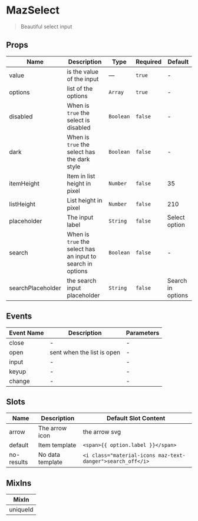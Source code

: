 # MazSelect

> Beautiful select input

## Props

<!-- @vuese:MazSelect:props:start -->

| Name              | Description                                                 | Type      | Required | Default           |
| ----------------- | ----------------------------------------------------------- | --------- | -------- | ----------------- |
| value             | is the value of the input                                   | —         | `true`   | -                 |
| options           | list of the options                                         | `Array`   | `true`   | -                 |
| disabled          | When is `true` the select is disabled                       | `Boolean` | `false`  | -                 |
| dark              | When is `true` the select has the dark style                | `Boolean` | `false`  | -                 |
| itemHeight        | Item in list height in pixel                                | `Number`  | `false`  | 35                |
| listHeight        | List height in pixel                                        | `Number`  | `false`  | 210               |
| placeholder       | The input label                                             | `String`  | `false`  | Select option     |
| search            | When is `true` the select has an input to search in options | `Boolean` | `false`  | -                 |
| searchPlaceholder | the search input placeholder                                | `String`  | `false`  | Search in options |

<!-- @vuese:MazSelect:props:end -->

## Events

<!-- @vuese:MazSelect:events:start -->

| Event Name | Description                | Parameters |
| ---------- | -------------------------- | ---------- |
| close      | -                          | -          |
| open       | sent when the list is open | -          |
| input      | -                          | -          |
| keyup      | -                          | -          |
| change     | -                          | -          |

<!-- @vuese:MazSelect:events:end -->

## Slots

<!-- @vuese:MazSelect:slots:start -->

| Name       | Description      | Default Slot Content                                       |
| ---------- | ---------------- | ---------------------------------------------------------- |
| arrow      | The arrow icon   | the arrow svg                                              |
| default    | Item template    | `<span>{{ option.label }}</span>`                          |
| no-results | No data template | `<i class="material-icons maz-text-danger">search_off</i>` |

<!-- @vuese:MazSelect:slots:end -->

## MixIns

<!-- @vuese:MazSelect:mixIns:start -->

| MixIn    |
| -------- |
| uniqueId |

<!-- @vuese:MazSelect:mixIns:end -->

